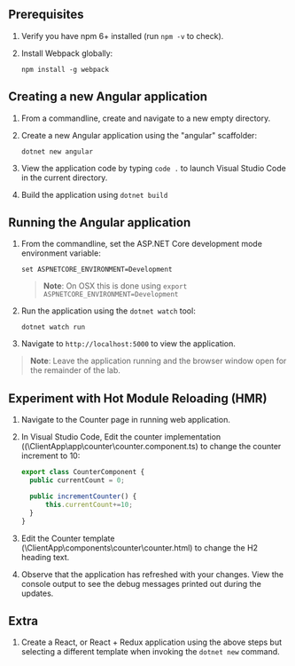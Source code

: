## Prerequisites
1. Verify you have npm 6+ installed (run `npm -v` to check).
1. Install Webpack globally:

    ```
    npm install -g webpack
    ```

## Creating a new Angular application
1. From a commandline, create and navigate to a new empty directory.
1. Create a new Angular application using the "angular" scaffolder:

    ```
    dotnet new angular
    ```
1. View the application code by typing `code .` to launch Visual Studio Code in the current directory.
1. Build the application using `dotnet build`

## Running the Angular application
1. From the commandline, set the ASP.NET Core development mode environment variable:

    ```
    set ASPNETCORE_ENVIRONMENT=Development
    ```
    > **Note**: On OSX this is done using `export ASPNETCORE_ENVIRONMENT=Development`
  
1. Run the application using the `dotnet watch` tool:

    ```
    dotnet watch run
    ```
1. Navigate to `http://localhost:5000` to view the application.

> **Note**: Leave the application running and the browser window open for the remainder of the lab.

## Experiment with Hot Module Reloading (HMR)
1. Navigate to the Counter page in running web application.
1. In Visual Studio Code, Edit the counter implementation ((\ClientApp\app\counter\counter.component.ts) to change the counter increment to 10:

    ```typescript
    export class CounterComponent {
      public currentCount = 0;
    
      public incrementCounter() {
          this.currentCount+=10;
      }
    }
    ```
1. Edit the Counter template (\ClientApp\components\counter\counter.html) to change the H2 heading text.
1. Observe that the application has refreshed with your changes. View the console output to see the debug messages printed out during the updates.

## Extra
1. Create a React, or React + Redux application using the above steps but selecting a different template when invoking the `dotnet new` command.
